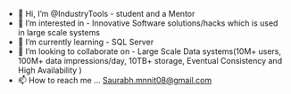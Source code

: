 - 👋 Hi, I’m @IndustryTools - student and a Mentor
- 👀 I’m interested in - Innovative Software solutions/hacks which is used in large scale systems
- 🌱 I’m currently learning - SQL Server
- 💞️ I’m looking to collaborate on - Large Scale Data systems(10M+ users, 100M+ data impressions/day, 10TB+ storage, Eventual Consistency and High Availability )
- 📫 How to reach me ... Saurabh.mnnit08@gmail.com

<!---
IndustryTools/IndustryTools is a ✨ special ✨ repository because its `README.md` (this file) appears on your GitHub profile.
You can click the Preview link to take a look at your changes.
--->
